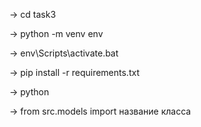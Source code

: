 -> cd task3

-> python -m venv env

-> env\Scripts\activate.bat

-> pip install -r requirements.txt

-> python

-> from src.models import название класса
